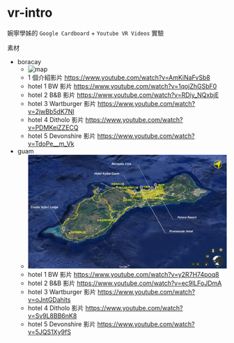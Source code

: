 # vr-intro

婉寧學姊的 `Google Cardboard` + `Youtube VR Videos` 實驗

素材
- boracay
  - ![map](./public/images/boracay.png)
  - 1 個介紹影片 https://www.youtube.com/watch?v=AmKiNaFvSb8
  - hotel 1 BW 影片 https://www.youtube.com/watch?v=1qojZhGSbF0
  - hotel 2 B&B 影片 https://www.youtube.com/watch?v=RDiy_NQxbjE
  - hotel 3 Wartburger 影片 https://www.youtube.com/watch?v=2jwBb5dK7NI
  - hotel 4 Ditholo 影片 https://www.youtube.com/watch?v=PDMKeiZZECQ
  - hotel 5 Devonshire 影片 https://www.youtube.com/watch?v=TdoPe__m_Vk
- guam
  - ![map](./public/images/guam.png)
  - hotel 1 BW 影片 https://www.youtube.com/watch?v=y2R7H74poq8
  - hotel 2 B&B 影片 https://www.youtube.com/watch?v=ec9lLFoJDmA
  - hotel 3 Wartburger 影片 https://www.youtube.com/watch?v=oJntGDahits
  - hotel 4 Ditholo 影片 https://www.youtube.com/watch?v=Sv9L8BB6nK8
  - hotel 5 Devonshire 影片 https://www.youtube.com/watch?v=5JQS1Xy9fS
